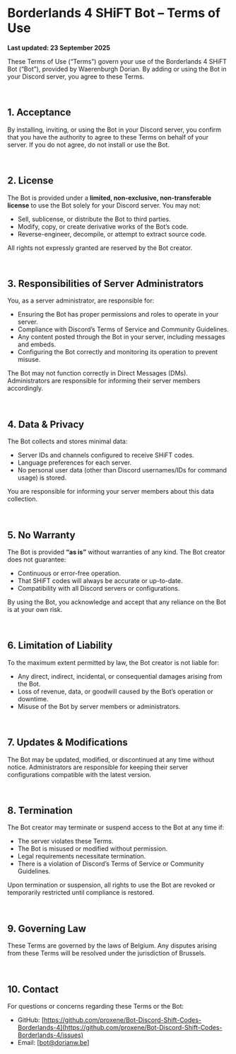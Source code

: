 # Borderlands 4 SHiFT Bot – Terms of Use

**Last updated: 23 September 2025**

These Terms of Use (“Terms”) govern your use of the Borderlands 4 SHiFT Bot (“Bot”), provided by Waerenburgh Dorian. By adding or using the Bot in your Discord server, you agree to these Terms.

<br>

## 1. Acceptance

By installing, inviting, or using the Bot in your Discord server, you confirm that you have the authority to agree to these Terms on behalf of your server. If you do not agree, do not install or use the Bot.

<br>

## 2. License

The Bot is provided under a **limited, non-exclusive, non-transferable license** to use the Bot solely for your Discord server. You may not:

- Sell, sublicense, or distribute the Bot to third parties.
- Modify, copy, or create derivative works of the Bot’s code.
- Reverse-engineer, decompile, or attempt to extract source code.

All rights not expressly granted are reserved by the Bot creator.

<br>

## 3. Responsibilities of Server Administrators

You, as a server administrator, are responsible for:

- Ensuring the Bot has proper permissions and roles to operate in your server.
- Compliance with Discord’s Terms of Service and Community Guidelines.
- Any content posted through the Bot in your server, including messages and embeds.
- Configuring the Bot correctly and monitoring its operation to prevent misuse.

The Bot may not function correctly in Direct Messages (DMs). Administrators are responsible for informing their server members accordingly.

<br>

## 4. Data & Privacy

The Bot collects and stores minimal data:

- Server IDs and channels configured to receive SHiFT codes.
- Language preferences for each server.
- No personal user data (other than Discord usernames/IDs for command usage) is stored.

You are responsible for informing your server members about this data collection.

<br>

## 5. No Warranty

The Bot is provided **“as is”** without warranties of any kind. The Bot creator does not guarantee:

- Continuous or error-free operation.
- That SHiFT codes will always be accurate or up-to-date.
- Compatibility with all Discord servers or configurations.

By using the Bot, you acknowledge and accept that any reliance on the Bot is at your own risk.

<br>

## 6. Limitation of Liability

To the maximum extent permitted by law, the Bot creator is not liable for:

- Any direct, indirect, incidental, or consequential damages arising from the Bot.
- Loss of revenue, data, or goodwill caused by the Bot’s operation or downtime.
- Misuse of the Bot by server members or administrators.

<br>

## 7. Updates & Modifications

The Bot may be updated, modified, or discontinued at any time without notice. Administrators are responsible for keeping their server configurations compatible with the latest version.

<br>

## 8. Termination

The Bot creator may terminate or suspend access to the Bot at any time if:

- The server violates these Terms.
- The Bot is misused or modified without permission.
- Legal requirements necessitate termination.
- There is a violation of Discord’s Terms of Service or Community Guidelines.

Upon termination or suspension, all rights to use the Bot are revoked or temporarily restricted until compliance is restored.

<br>

## 9. Governing Law

These Terms are governed by the laws of Belgium. Any disputes arising from these Terms will be resolved under the jurisdiction of Brussels.

<br>

## 10. Contact

For questions or concerns regarding these Terms or the Bot:
- GitHub: [https://github.com/proxene/Bot-Discord-Shift-Codes-Borderlands-4](https://github.com/proxene/Bot-Discord-Shift-Codes-Borderlands-4/issues)
- Email: [bot@dorianw.be]

